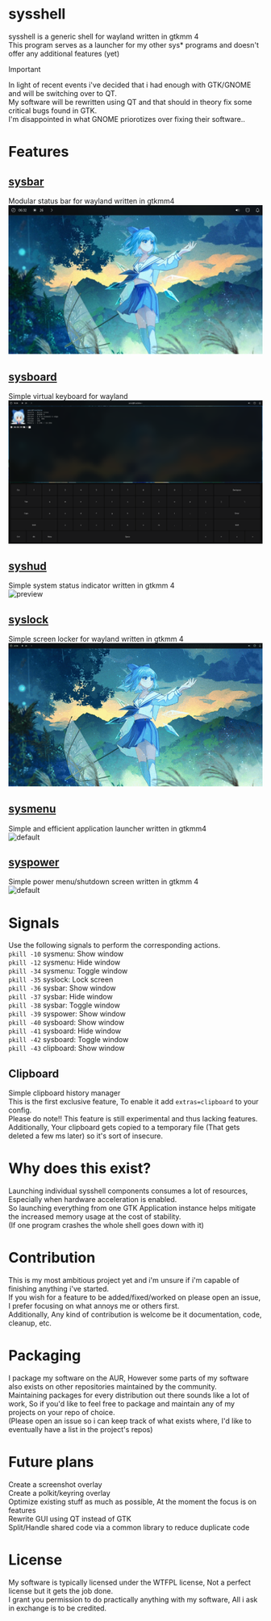 # sysshell
sysshell is a generic shell for wayland written in gtkmm 4<br>
This program serves as a launcher for my other sys* programs and doesn't offer any additional features (yet)<br>

> [!IMPORTANT]
> In light of recent events i've decided that i had enough with GTK/GNOME and will be switching over to QT.<br>
> My software will be rewritten using QT and that should in theory fix some critical bugs found in GTK.<br>
> I'm disappointed in what GNOME priorotizes over fixing their software..<br>

# Features
## [sysbar](https://github.com/System64fumo/sysbar)
Modular status bar for wayland written in gtkmm4<br>
![preview](https://github.com/System64fumo/sysbar/blob/main/preview.jpg "preview")

## [sysboard](https://github.com/System64fumo/sysboard)
Simple virtual keyboard for wayland<br>
![preview](https://github.com/System64fumo/sysboard/blob/main/preview.png "preview")

## [syshud](https://github.com/System64fumo/syshud)
Simple system status indicator written in gtkmm 4<br>
![preview](https://github.com/System64fumo/sysvol/blob/main/preview.gif "preview")

## [syslock](https://github.com/System64fumo/syslock)
Simple screen locker for wayland written in gtkmm 4<br>
![preview](https://github.com/System64fumo/syslock/blob/main/preview.gif "preview")

## [sysmenu](https://github.com/System64fumo/sysmenu)
Simple and efficient application launcher written in gtkmm4<br>
![default](https://github.com/System64fumo/sysmenu/blob/main/preview_default.gif "default")

## [syspower](https://github.com/System64fumo/syspower)
Simple power menu/shutdown screen written in gtkmm 4<br>
![default](https://github.com/System64fumo/syspower/blob/main/preview.gif "preview")


# Signals
Use the following signals to perform the corresponding actions.<br>
`pkill -10` sysmenu: Show window<br>
`pkill -12` sysmenu: Hide window<br>
`pkill -34` sysmenu: Toggle window<br>
`pkill -35` syslock: Lock screen<br>
`pkill -36` sysbar: Show window<br>
`pkill -37` sysbar: Hide window<br>
`pkill -38` sysbar: Toggle window<br>
`pkill -39` syspower: Show window<br>
`pkill -40` sysboard: Show window<br>
`pkill -41` sysboard: Hide window<br>
`pkill -42` sysboard: Toggle window<br>
`pkill -43` clipboard: Show window<br>


## Clipboard
Simple clipboard history manager<br>
This is the first exclusive feature, To enable it add `extras=clipboard` to your config.<br>
Please do note!! This feature is still experimental and thus lacking features.<br>
Additionally, Your clipboard gets copied to a temporary file (That gets deleted a few ms later) so it's sort of insecure.<br>

# Why does this exist?
Launching individual sysshell components consumes a lot of resources, Especially when hardware acceleration is enabled.<br>
So launching everything from one GTK Application instance helps mitigate the increased memory usage at the cost of stability.<br>
(If one program crashes the whole shell goes down with it)<br>

# Contribution
This is my most ambitious project yet and i'm unsure if i'm capable of finishing anything i've started.<br>
If you wish for a feature to be added/fixed/worked on please open an issue, I prefer focusing on what annoys me or others first.<br>
Additionally, Any kind of contribution is welcome be it documentation, code, cleanup, etc.<br>

# Packaging
I package my software on the AUR, However some parts of my software also exists on other repositories maintained by the community.<br>
Maintaining packages for every distribution out there sounds like a lot of work, So if you'd like to feel free to package and maintain any of my projects on your repo of choice.<br> (Please open an issue so i can keep track of what exists where, I'd like to eventually have a list in the project's repos)

# Future plans
Create a screenshot overlay<br>
Create a polkit/keyring overlay<br>
Optimize existing stuff as much as possible, At the moment the focus is on features<br>
Rewrite GUI using QT instead of GTK<br>
Split/Handle shared code via a common library to reduce duplicate code<br>

# License
My software is typically licensed under the WTFPL license, Not a perfect license but it gets the job done.<br>
I grant you permission to do practically anything with my software, All i ask in exchange is to be credited.<br>
